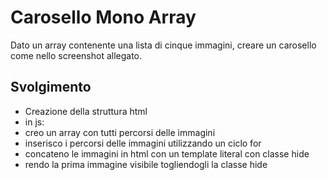 Carosello Mono Array
===
Dato un array contenente una lista di cinque immagini, creare un carosello come nello screenshot allegato.
## Svolgimento
- Creazione della struttura html
- in js:
- creo un array con tutti percorsi  delle immagini 
- inserisco i percorsi delle immagini utilizzando un ciclo for 
- concateno le immagini in html con un template literal con classe hide
- rendo la prima immagine visibile togliendogli la classe hide 